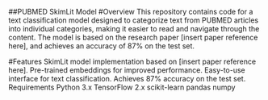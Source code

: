 ##PUBMED SkimLit Model
#Overview
This repository contains code for a text classification model designed to categorize text from PUBMED articles into individual categories, making it easier to read and navigate through the content. The model is based on the research paper [insert paper reference here], and achieves an accuracy of 87% on the test set.

#Features
SkimLit model implementation based on [insert paper reference here].
Pre-trained embeddings for improved performance.
Easy-to-use interface for text classification.
Achieves 87% accuracy on the test set.
Requirements
Python 3.x
TensorFlow 2.x
scikit-learn
pandas
numpy

